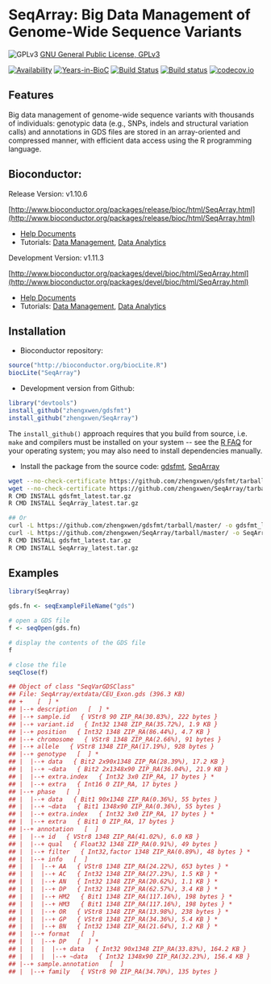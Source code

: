 SeqArray: Big Data Management of Genome-Wide Sequence Variants
===

![GPLv3](http://www.gnu.org/graphics/gplv3-88x31.png)
[GNU General Public License, GPLv3](http://www.gnu.org/copyleft/gpl.html)

[![Availability](http://www.bioconductor.org/shields/availability/release/SeqArray.svg)](http://www.bioconductor.org/packages/release/bioc/html/SeqArray.html)
[![Years-in-BioC](http://www.bioconductor.org/shields/years-in-bioc/SeqArray.svg)](http://www.bioconductor.org/packages/release/bioc/html/SeqArray.html)
[![Build Status](https://travis-ci.org/zhengxwen/SeqArray.png)](https://travis-ci.org/zhengxwen/SeqArray)
[![Build status](https://ci.appveyor.com/api/projects/status/noil0942el3iohqs?svg=true)](https://ci.appveyor.com/project/zhengxwen/seqarray)
[![codecov.io](https://codecov.io/github/zhengxwen/SeqArray/coverage.svg?branch=master)](https://codecov.io/github/zhengxwen/SeqArray?branch=master)


## Features

Big data management of genome-wide sequence variants with thousands of individuals: genotypic data (e.g., SNPs, indels and structural variation calls) and annotations in GDS files are stored in an array-oriented and compressed manner, with efficient data access using the R programming language.

## Bioconductor:

Release Version: v1.10.6

[http://www.bioconductor.org/packages/release/bioc/html/SeqArray.html](http://www.bioconductor.org/packages/release/bioc/html/SeqArray.html)

* [Help Documents](http://zhengxwen.github.io/SeqArray/release/help/00Index.html)
* Tutorials: [Data Management](http://www.bioconductor.org/packages/release/bioc/vignettes/SeqArray/inst/doc/SeqArrayTutorial.html), [Data Analytics](http://www.bioconductor.org/packages/release/bioc/vignettes/SeqArray/inst/doc/AnalysisTutorial.html)

Development Version: v1.11.3

[http://www.bioconductor.org/packages/devel/bioc/html/SeqArray.html](http://www.bioconductor.org/packages/devel/bioc/html/SeqArray.html)

* [Help Documents](http://zhengxwen.github.io/SeqArray/devel/help/00Index.html)
* Tutorials: [Data Management](http://www.bioconductor.org/packages/devel/bioc/vignettes/SeqArray/inst/doc/SeqArrayTutorial.html), [Data Analytics](http://www.bioconductor.org/packages/devel/bioc/vignettes/SeqArray/inst/doc/AnalysisTutorial.html)



## Installation

* Bioconductor repository:
```R
source("http://bioconductor.org/biocLite.R")
biocLite("SeqArray")
```

* Development version from Github:
```R
library("devtools")
install_github("zhengxwen/gdsfmt")
install_github("zhengxwen/SeqArray")
```
The `install_github()` approach requires that you build from source, i.e. `make` and compilers must be installed on your system -- see the [R FAQ](http://cran.r-project.org/faqs.html) for your operating system; you may also need to install dependencies manually.

* Install the package from the source code:
[gdsfmt](https://github.com/zhengxwen/gdsfmt), [SeqArray](https://github.com/zhengxwen/SeqArray)
```sh
wget --no-check-certificate https://github.com/zhengxwen/gdsfmt/tarball/master -O gdsfmt_latest.tar.gz
wget --no-check-certificate https://github.com/zhengxwen/SeqArray/tarball/master -O SeqArray_latest.tar.gz
R CMD INSTALL gdsfmt_latest.tar.gz
R CMD INSTALL SeqArray_latest.tar.gz

## Or
curl -L https://github.com/zhengxwen/gdsfmt/tarball/master/ -o gdsfmt_latest.tar.gz
curl -L https://github.com/zhengxwen/SeqArray/tarball/master/ -o SeqArray_latest.tar.gz
R CMD INSTALL gdsfmt_latest.tar.gz
R CMD INSTALL SeqArray_latest.tar.gz
```



## Examples

```R
library(SeqArray)

gds.fn <- seqExampleFileName("gds")

# open a GDS file
f <- seqOpen(gds.fn)

# display the contents of the GDS file
f

# close the file
seqClose(f)
```

```R
## Object of class "SeqVarGDSClass"
## File: SeqArray/extdata/CEU_Exon.gds (396.3 KB)
## +    [  ] *
## |--+ description   [  ] *
## |--+ sample.id   { VStr8 90 ZIP_RA(30.83%), 222 bytes }
## |--+ variant.id   { Int32 1348 ZIP_RA(35.72%), 1.9 KB }
## |--+ position   { Int32 1348 ZIP_RA(86.44%), 4.7 KB }
## |--+ chromosome   { VStr8 1348 ZIP_RA(2.66%), 91 bytes }
## |--+ allele   { VStr8 1348 ZIP_RA(17.19%), 928 bytes }
## |--+ genotype   [  ] *
## |  |--+ data   { Bit2 2x90x1348 ZIP_RA(28.39%), 17.2 KB }
## |  |--+ ~data   { Bit2 2x1348x90 ZIP_RA(36.04%), 21.9 KB }
## |  |--+ extra.index   { Int32 3x0 ZIP_RA, 17 bytes } *
## |  |--+ extra   { Int16 0 ZIP_RA, 17 bytes }
## |--+ phase   [  ]
## |  |--+ data   { Bit1 90x1348 ZIP_RA(0.36%), 55 bytes }
## |  |--+ ~data   { Bit1 1348x90 ZIP_RA(0.36%), 55 bytes }
## |  |--+ extra.index   { Int32 3x0 ZIP_RA, 17 bytes } *
## |  |--+ extra   { Bit1 0 ZIP_RA, 17 bytes }
## |--+ annotation   [  ]
## |  |--+ id   { VStr8 1348 ZIP_RA(41.02%), 6.0 KB }
## |  |--+ qual   { Float32 1348 ZIP_RA(0.91%), 49 bytes }
## |  |--+ filter   { Int32,factor 1348 ZIP_RA(0.89%), 48 bytes } *
## |  |--+ info   [  ]
## |  |  |--+ AA   { VStr8 1348 ZIP_RA(24.22%), 653 bytes } *
## |  |  |--+ AC   { Int32 1348 ZIP_RA(27.23%), 1.5 KB } *
## |  |  |--+ AN   { Int32 1348 ZIP_RA(20.62%), 1.1 KB } *
## |  |  |--+ DP   { Int32 1348 ZIP_RA(62.57%), 3.4 KB } *
## |  |  |--+ HM2   { Bit1 1348 ZIP_RA(117.16%), 198 bytes } *
## |  |  |--+ HM3   { Bit1 1348 ZIP_RA(117.16%), 198 bytes } *
## |  |  |--+ OR   { VStr8 1348 ZIP_RA(13.98%), 238 bytes } *
## |  |  |--+ GP   { VStr8 1348 ZIP_RA(34.36%), 5.4 KB } *
## |  |  |--+ BN   { Int32 1348 ZIP_RA(21.64%), 1.2 KB } *
## |  |--+ format   [  ]
## |  |  |--+ DP   [  ] *
## |  |  |  |--+ data   { Int32 90x1348 ZIP_RA(33.83%), 164.2 KB }
## |  |  |  |--+ ~data   { Int32 1348x90 ZIP_RA(32.23%), 156.4 KB }
## |--+ sample.annotation   [  ]
## |  |--+ family   { VStr8 90 ZIP_RA(34.70%), 135 bytes }
```
